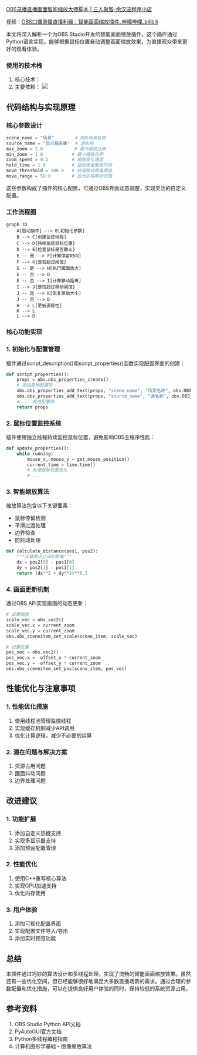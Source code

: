 [OBS录播直播画面智能缩放大师脚本 | 三人聚智-余汉波程序小店](https://jy.sanrenjz.com/buy/6)

视频：[OBS口播录播直播利器：智能画面缩放插件_哔哩哔哩_bilibili](https://www.bilibili.com/video/BV18yXXYMEFm/?vd_source=247ac77d4ae7339ea06d0fec09aa8f70)

本文将深入解析一个为OBS Studio开发的智能画面缩放插件。这个插件通过Python语言实现，能够根据鼠标位置自动调整画面缩放效果，为直播观众带来更好的观看体验。

### 使用的技术栈

1. 核心技术：
1. 主要依赖：
![](https://gdsx.sanrenjz.com/image/OIG3.jpg?imageSlim)

## 代码结构与实现原理

### 核心参数设计

```python
scene_name = "场景"        # OBS场景名称
source_name = "显示器采集"  # 源名称
max_zoom = 2.0            # 最大缩放比例
min_zoom = 1.0           # 最小缩放比例
zoom_speed = 0.1         # 缩放变化速度
hold_time = 1.0          # 鼠标停留触发时间
move_threshold = 100.0   # 快速移动距离阈值
move_range = 50.0        # 放大区域移动范围
```

这些参数构成了插件的核心配置，可通过OBS界面动态调整，实现灵活的自定义配置。

### 工作流程图

```mermaid
graph TD
    A[启动插件] --> B[初始化参数]
    B --> C[创建监控线程]
    C --> D{持续监控鼠标位置}
    D --> E{检查鼠标是否静止}
    E -- 是 --> F[计算停留时间]
    F --> G{是否超过阈值}
    G -- 是 --> H[执行画面放大]
    G -- 否 --> D
    E -- 否 --> I[计算移动距离]
    I --> J{是否超过移动阈值}
    J -- 是 --> K[恢复原始大小]
    J -- 否 --> D
    H --> L[更新源属性]
    K --> L
    L --> D
```

### 核心功能实现

### 1. 初始化与配置管理

插件通过script_description()和script_properties()函数实现配置界面的创建：

```python
def script_properties():
    props = obs.obs_properties_create()
    # 添加各种配置项
    obs.obs_properties_add_text(props, "scene_name", "场景名称", obs.OBS_TEXT_DEFAULT)
    obs.obs_properties_add_text(props, "source_name", "源名称", obs.OBS_TEXT_DEFAULT)
    # ... 其他配置项
    return props
```

### 2. 鼠标位置监控系统

插件使用独立线程持续监控鼠标位置，避免影响OBS主程序性能：

```python
def update_properties():
    while running:
        mouse_x, mouse_y = get_mouse_position()
        current_time = time.time()
        # 处理鼠标位置变化
        # ...
```

### 3. 智能缩放算法

缩放算法包含以下关键要素：

* 鼠标停留检测
* 平滑过渡处理
* 边界检查
* 防抖动处理
```python
def calculate_distance(pos1, pos2):
    """计算两点之间的距离"""
    dx = pos2[0] - pos1[0]
    dy = pos2[1] - pos1[1]
    return (dx**2 + dy**2)**0.5
```

### 4. 画面更新机制

通过OBS API实现画面的动态更新：

```python
# 设置缩放
scale_vec = obs.vec2()
scale_vec.x = current_zoom
scale_vec.y = current_zoom
obs.obs_sceneitem_set_scale(scene_item, scale_vec)

# 设置位置
pos_vec = obs.vec2()
pos_vec.x = -offset_x * current_zoom
pos_vec.y = -offset_y * current_zoom
obs.obs_sceneitem_set_pos(scene_item, pos_vec)
```

## 性能优化与注意事项

### 1. 性能优化措施

1. 使用线程池管理监控线程
1. 实现缓存机制减少API调用
1. 优化计算逻辑，减少不必要的运算
### 2. 潜在问题与解决方案

1. 资源占用问题
1. 画面抖动问题
1. 边界处理问题
## 改进建议

### 1. 功能扩展

1. 添加自定义热键支持
1. 实现多显示器支持
1. 添加预设配置管理
### 2. 性能优化

1. 使用C++重写核心算法
1. 实现GPU加速支持
1. 优化内存使用
### 3. 用户体验

1. 添加可视化配置界面
1. 实现配置文件导入/导出
1. 添加实时预览功能
## 总结

本插件通过巧妙的算法设计和多线程处理，实现了流畅的智能画面缩放效果。虽然还有一些优化空间，但已经能够很好地满足大多数直播场景的需求。通过合理的参数配置和优化措施，可以在提供良好用户体验的同时，保持较低的系统资源占用。

## 参考资料

1. OBS Studio Python API文档
1. PyAutoGUI官方文档
1. Python多线程编程指南
1. 计算机图形学基础 - 图像缩放算法

